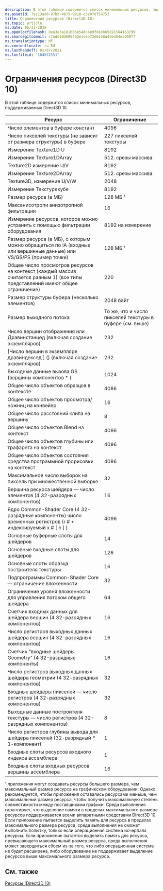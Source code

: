 ```yaml
---
description: В этой таблице содержится список минимальных ресурсов, поддерживаемых Direct3D 10.
ms.assetid: 79c13aed-87bd-4875-9810-c3e078f58753
title: Ограничения ресурсов (Direct3D 10)
ms.topic: article
ms.date: 05/31/2018
ms.openlocfilehash: 8ea3e3a181605e548c4e9f0a8b69691564163799
ms.sourcegitcommit: c7add10d695482e1ceb72d62b8a4ebd84ea050f7
ms.translationtype: MT
ms.contentlocale: ru-RU
ms.lasthandoff: 01/07/2021
ms.locfileid: "104072551"
---
```

# <a name="resource-limits-direct3d-10"></a>Ограничения ресурсов (Direct3D 10)

В этой таблице содержится список минимальных ресурсов, поддерживаемых Direct3D 10.



| Ресурс                                                                                               | Ограничение                                                |
|--------------------------------------------------------------------------------------------------------|------------------------------------------------------|
| Число элементов в буфере констант                                                                | 4096                                                 |
| Число пикселей текстуры (не зависит от размера структуры) в буфере                                              | 227 пикселей текстуры                                           |
| Измерение Texture1D U                                                                                  | 8192                                                 |
| Измерение Texture1DArray                                                                               | 512. срезы массива                                     |
| Texture2D измерение U/V                                                                                | 8192                                                 |
| Измерение Texture2DArray                                                                               | 512. срезы массива                                     |
| Texture3D, измерение U/V/W                                                                              | 2048                                                 |
| Измерение Текстурекубе                                                                                  | 8192                                                 |
| Размер ресурса (в МБ)                                                                                  | 128 МБ ¹                                              |
| Максанисотропи анизотропной фильтрации                                                                    | 16                                                   |
| Измерение ресурсов, которое можно устранить с помощью фильтрации оборудования                                                   | 8192 на измерение                                   |
| Размер ресурса (в МБ), с которым можно обращаться по IA (входные или вершинные данные) или VS/GS/PS (пример точки)              | 128 МБ ¹                                              |
| Общее число просмотров ресурсов на контекст (каждый массив считается равным 1) (все типы представлений имеют общее ограничение) | 220                                                  |
| Размер структуры буфера (несколько элементов)                                                                  | 2048 байт                                           |
| Размер выходного потока                                                                                     | То же, что и число пикселей текстуры в буфере (см. выше) |
| Число вершин отображения или Дравинстанцед (включая создание экземпляров)                                              | 232                                                  |
| \[Число вершин в экземпляре дравиндексед \] () (включая создание экземпляров)                                             | 232                                                  |
| Выходные данные вызова GS (вершины компонентов \* )                                                     | 1024                                                 |
| Общее число объектов образцов в контексте                                                            | 4096                                                 |
| Общее число объектов просмотра/ножниц на конвейер                                                  | 16                                                   |
| Общее число расстояний клипа на вершину                                                         | 8                                                    |
| Общее число объектов Blend на контекст                                                              | 4096                                                 |
| Общее число объектов глубины или трафарета на контекст                                                      | 4096                                                 |
| Общее число объектов состояния средства программной прорисовки на контекст                                                   | 4096                                                 |
| Максимальное число выборок на пиксель при множественной выборке                                                    | 32                                                   |
| Вершина ресурса шейдера — число элементов (4 32-разрядных компонентов)                                          | 16                                                   |
| Ядро Common-Shader Core (4 32-разрядные компоненты) число временных регистров (r \# + индексируемый x \# \[ n \] )             | 4096                                                 |
| Основные буферные слоты для шейдеров                                                               | 14                                                   |
| Основные входные слоты для шейдеров                                                                | 128                                                  |
| Основные слоты образца построителя текстуры                                                                       | 16                                                   |
| Подпрограммы Common-Shader Core — ограничение вложенности                                                            | 32                                                   |
| Ограничение уровня вложенности для управления потоком общего шейдера                                                          | 64                                                   |
| Счетчик входных данных для шейдера вершин (4 32-разрядных компонентов)                                            | 16                                                   |
| Число регистров выходных данных шейдера вершин (4 32-разрядных компонентов)                                           | 16                                                   |
| Счетчик "входные шейдеры Geometry" (4 32-разрядные компоненты)                                          | 16                                                   |
| Число регистров выходных данных шейдера геометрии (4 32-разрядных компонентов)                                         | 32                                                   |
| Входные шейдеры пикселей — число регистров (4 32-разрядных компонентов)                                             | 32                                                   |
| Выходные данные построителя текстуры — число регистров (4 32-разрядных компонентов)                                            | 8                                                    |
| Число регистров глубины вывода для шейдера пикселей (32-разрядный \* 1-компонент)                                          | 1                                                    |
| Входные слоты ресурсов входного индекса ассемблера                                                             | 1                                                    |
| Входные слоты входных ресурсов вершины ассемблера                                                            | 16                                                   |



 

¹ приложения могут создавать ресурсы большего размера, чем максимальный размер ресурса на графическом оборудовании. Однако рекомендуется, чтобы приложения оставались ресурсами меньше, чем максимальный размер ресурса, чтобы получить максимальную степень совместимости между поставщиками графики. Среда выполнения гарантирует, что выделение памяти в пределах максимального размера ресурсов поддерживается всеми аппаратными средствами Direct3D 10. Если приложение пытается выделить память для ресурса в пределах максимального размера ресурса, среда выполнения не сможет выполнить попытку, только если операционная система исчерпала ресурсы. Если приложение пытается выделить память для ресурса, превышающего максимальный размер ресурса, среда выполнения может завершиться сбоем из-за того, что либо операционная система не будет расширена, либо оборудование не поддерживает выделение ресурсов выше максимального размера ресурса.

## <a name="related-topics"></a>См. также

<dl> <dt>

[Ресурсы (Direct3D 10)](d3d10-graphics-programming-guide-resources.md)
</dt> </dl>

 

 



